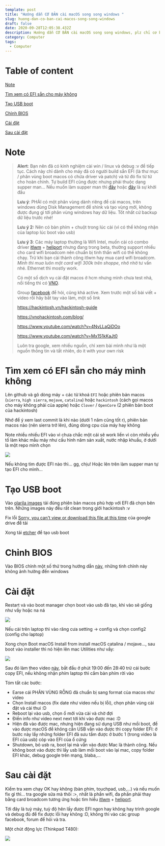 ```yaml
---
template: post
title: "Hướng dẫn CƠ BẢN cài macOS song song windows "
slug: huong-dan-co-ban-cai-macos-song-song-windows
draft: false
date: 2020-09-28T12:05:38.432Z
description: Hướng dẫn CƠ BẢN cài macOS song song windows, plz chỉ cơ bản
category: Computer
tags:
  - Computer
---
```


# Table of content

[Note](#note)

[Tìm xem có EFI sẵn cho máy không](#tìm-xem-có-efi-sẵn-cho-máy-mình-không)

[Tạo USB boot](#tạo-usb-boot)

[Chỉnh BIOS](#chỉnh-bios)

[Cài đặt](#cài-đặt)

[Sau cài đặt](#sau-cài-đặt)

# Note
> **Alert**: Bạn nên đã có kinh nghiệm cài win / linux và debug :v để tiếp tục. Cách này chỉ dành cho máy đã có người build sẵn EFI (là thư mục / phân vùng boot macos có chứa driver và patch) và từ đó fix từ từ cho hoàn chỉnh. Tự build EFI cũng được nhưng phải thuộc dạng supper man... Nếu muốn làm supper man thì [đây](https://dortania.github.io/OpenCore-Install-Guide/prerequisites.html) hoặc [đây](https://www.youtube.com/watch?v=-sPxVz9DkzY&t=405s) là sự khởi đầu
>
> **Lưu ý**: PHẢI có một phân vùng dành riêng để cài macos, trên windows dùng Disk Management để shink và tạo vùng mới, không được đụng gì tới phân vùng windows hay dữ liệu. Tốt nhất cứ backup dữ liệu trước nhé!
>
> **Lưu ý 2:** Nên có bàn phím + chuột trong lúc cài (vì có thể không nhận của laptop lúc boot vào usb)
>
> **Lưu ý 3**: Các máy laptop thường là Wifi Intel, muốn cài có combo driver [itlwm](https://github.com/OpenIntelWireless/itlwm) + [heliport](https://github.com/OpenIntelWireless/HeliPort) nhưng đang trong beta, thường support nhiều cho card wifi broadcom nên chuẩn bị tinh thần wifi có thể không chạy. Trừ khi bạn cài thành công itlwm hay mua card wifi broadcom. *Mình thì mua luôn một card wifi 300k trên shoppe*, nhớ nhờ tư vấn nhé. Ethernet thì mostly work. 
>
> Có một số dịch vụ cài đặt macos ở hcm nhưng mình chưa test nhá, nổi tiếng thì có [VNO](https://vnohackintosh.com/). 
>
> Group [facebook](https://www.facebook.com/groups/vnohackintosh) để hỏi, cũng khá active. Xem trước một số bài viết + video rồi hãy bắt tay vào làm, một số link
>
> <https://hackintosh.vn/hackintosh-guide>
>
> <https://vnohackintosh.com/blog/>
>
> <https://www.youtube.com/watch?v=4NvLLaQiDOo>
>
> <https://www.youtube.com/watch?v=Mx151kKaJt0>
> 
> Luôn tra google, xem nhiều nguồn, chỉ xem bài mình như là một nguồn thông tin và tất nhiên, do it with your own risk

# Tìm xem có EFI sẵn cho máy mình không

Lên github và gõ dòng máy + các từ khoá `EFI` hoặc phiên bản macos (`sierra`, `high sierra`, `mojave`, `catalina`) hoặc `hackintosh` (cách gọi macos cho máy không phải của  apple) hoặc `Clover` / `OpenCore` (2 phiên bản boot của hackintosh)

Nhớ để ý xem last commit là khi nào (dưới 1 năm cũng tốt r), phiên bản macos nào (nên sierra trở lên), đúng dòng cpu của máy hay không

Note nhiều nhiều EFI vào vì chưa chắc một cái sẽ work liền vì còn nhiều yếu tố làm khác mẫu máy như cấu hình năm sản xuất, nước nhập khuẩu, ở dưới là một repo mình chọn

![](/media/screen-shot-2020-09-28-at-22.25.37.png)

Nếu không tìm được EFI nào thì... gg,  chịu! Hoặc lên trên làm supper man tự tạo EFI cho mình...

# Tạo USB boot

Vào [olarila images](https://www.olarila.com/topic/6278-new-vanilla-olarila-images/) tải đúng phiên bản macos phù hợp với EFI đã chọn bên trên. Những images này đều rất clean trong giới hackintosh :v

Fix lỗi [Sorry, you can't view or download this file at this time](https://www.games4theworld.club/t33497-how-to-bypass-googledrive-s-too-many-users-have-viewed-or-downloaded-this-file-recently-updated-on-05-04-2020) của google drive để tải

Xong tải [etcher](https://www.balena.io/etcher/) để tạo usb boot

# Chỉnh BIOS

Vào BIOS chỉnh một số thứ trong hướng dẫn [này](https://vnohackintosh.com/blog/2019/04/21/setup-bios-cho-hackintosh/), những tinh chỉnh này không ảnh hưởng đến windows

# Cài đặt

Restart và vào boot manager chọn boot vào usb đã tạo, khi vào sẽ giống như vầy hoặc na ná

![](/media/screen-shot-2020-09-28-at-22.25.05.png)

Nếu cài trên laptop thì vào răng cưa setting -> config và chọn config2 (config cho laptop)

Xong chọn Boot macOS Install from install macOS catalina / mojave..., sau boot vào installer thì nó hiện lên mac Utilities như vầy:

![](/media/screen-shot-2020-09-28-at-22.33.15.png)

Sau đó làm theo video [này](https://www.youtube.com/watch?v=Mx151kKaJt0), bắt đầu ở phút 19:00 đến 28:40 trừ cái bước copy EFI, nếu không nhận phím laptop thì cắm bàn phím rời vào

Tóm tắt các bước:

* Earse cái PHÂN VÙNG RỖNG đã chuẩn bị sang format của macos như video
* Chọn Install macos (fix date như video nếu bị lỗi), chọn phân vùng cài đặt và cài thui :D
* Reboot lại vào usb, chọn ổ mới vừa cài và chờ đợi
* Điền info như video next next tới khi vào được mac :D
* Hiện đã vào được mac, nhưng hiện đang sử dụng USB như mồi boot, để vào được macOS để không cần USB vẫn vào được thì copy folder EFI: ở bước này lấy những folder EFI đã sưu tầm được ở bước 1 (trong video là EFI của usb) cóp vào EFI của ổ cứng
* Shutdown, bỏ usb ra, boot lại mà vẫn vào được Mac là thành công. Nếu không boot vào được thì lấy usb làm mồi boot vào lại mac, copy folder EFI khác, debug google trên mạng, blaba,...

# Sau cài đặt

Kiểm tra xem chạy OK hay không (bàn phím, touchpad, usb,...) và nếu muốn fix gì thì... tra google sửa mà thôi :>, nhất là phần wifi, đa phần phải thay bằng card broadcom tương ứng hoặc tìm hiểu [itlwm](https://github.com/OpenIntelWireless/itlwm) + [heliport](https://github.com/OpenIntelWireless/HeliPort). 

Tới đây là tuỳ máy, tuỳ độ hên lấy được EFI ngon hay không hay trình google và debug đủ để fix được lỗi hay không :D, không thì vào các group facebook, forum để hỏi và tra.

Một chút động lực (Thinkpad T480):

![](/media/screen-shot-2020-09-28-at-23.51.18.png)